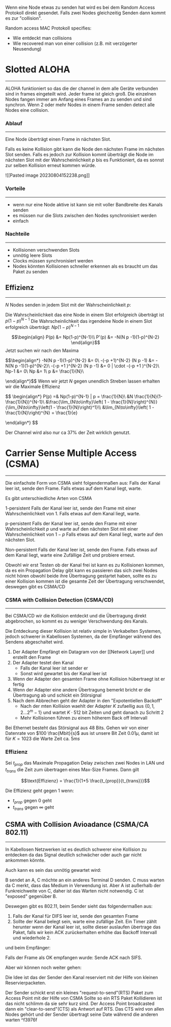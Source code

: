 Wenn eine Node etwas zu senden hat wird es bei dem Random Access Protokoll direkt gesendet. Falls zwei Nodes gleichzeitig Senden dann kommt es zur "collision".

Random access MAC Protokoll specifies:
- Wie entdeckt man collisions
- Wie recovered man von einer collision (z.B. mit verzögerter Neusendung)

# Slotted ALOHA
---
ALOHA funktioniert so das die der channel in dem alle Geräte verbunden sind in frames eingeteilt wird. Jeder frame ist gleich groß. Die einzelnen Nodes fangen immer am Anfang eines Frames an zu senden und sind synchron. Wenn 2 oder mehr Nodes in einem Frame senden detect alle Nodes eine collision. 

### Ablauf
---
Eine Node überträgt einen Frame in nächsten Slot.

Falls es keine Kollision gibt kann die Node den nächsten Frame im nächsten Slot senden.
Falls es jedoch zur Kollision kommt überträgt die Node im nächsten Slot mit der Wahrscheinlichkeit $p$ bis es Funktioniert, da es sonnst zur selben Kollision erneut kommen würde.

![[Pasted image 20230804152238.png]]

### Vorteile
---
- wenn nur eine Node aktive ist kann sie mit voller Bandbreite des Kanals senden
- es müssen nur die Slots zwischen den Nodes synchronisiert werden
- einfach

### Nachteile
---
- Kollisionen verschwenden Slots
- unnötig leere Slots
- Clocks müssen synchronisiert werden
- Nodes könnten Kollisionen schneller erkennen als es braucht um das Paket zu senden  

## Effizienz
---
$N$ Nodes senden in jedem Slot mit der Wahrscheinlichkeit $p$:

Die Wahrscheinlichkeit das eine Node in einem Slot erfolgreich überträgt ist $p(1-p)^{N-1}$
Die Wahrscheinlichkeit das irgendeine Node in einem Slot erfolgreich überträgt: $Np(1-p)^{N-1}$


$$\begin{align}
P(p) &= Np(1-p)^{N-1}\\
P'(p) &= -N(N p -1)(1-p)^{N-2}
\end{align}$$
Jetzt suchen wir nach den Maxima

$$\begin{align*}
-N(N p -1)(1-p)^{N-2} &= 0\\
-(-p +1)^{N-2} (N p -1) &= -N(N p -1)(1-p)^{N-2}\\
-(-p +1 )^{N-2} (N p -1) &= 0 | \cdot -(-p +1 )^{N-2}\\
Np-1 &= 0\\
Np &= 1\\
p &= \frac{1}{N}\\

\end{align*}$$
Wenn wir jetzt $N$ gegen unendlich Streben lassen erhalten wir die Maximale Effizienz

$$
\begin{align*}
P(p) =& Np(1-p)^{N-1} | p = \frac{1}{N}\\
&N \frac{1}{N}(1- \frac{1}{N})^{N-1}\\
&\frac{\lim_{N\to\infty}\left( 1 - \frac{1}{N}\right)^{N}}{\lim_{N\to\infty}\left(1 - \frac{1}{N}\right)^1}\\\\
&\lim_{N\to\infty}\left( 1 - \frac{1}{N}\right)^{N} = \frac{1}{e}

\end{align*}
$$

Der Channel wird also nur ca $37\%$ der Zeit wirklich genutzt.

# Carrier Sense Multiple Access (CSMA)
---
Die einfachste Form von CSMA sieht folgendermaßen aus: Falls der Kanal leer ist, sende den Frame. Falls etwas auf dem Kanal liegt, warte.

Es gibt unterschiedliche Arten von CSMA

1-persistent Falls der Kanal leer ist, sende den Frame mit einer Wahrscheinlichkeit von $1$. Falls etwas auf dem Kanal liegt, warte.

p-persistent Falls der Kanal leer ist, sende den Frame mit einer Wahrscheinlichkeit $p$ und warte auf den nächsten Slot mit einer Wahrscheinlichkeit von $1-p$ Falls etwas auf dem Kanal liegt, warte auf den nächsten Slot.

Non-persistent Falls der Kanal leer ist, sende den Frame. Falls etwas auf dem Kanal liegt, warte eine Zufällige Zeit und probiere erneut.

Obwohl wir erst Testen ob der Kanal frei ist kann es zu Kollisionen kommen, da es ein Propagation Delay gibt kann es passieren das sich zwei Nodes nicht hören obwohl beide ihre Übertragung gestartet haben, sollte es zu einer Kollision kommen ist die gesamte Zeit der Übertragung verschwendet, deswegen gibt es CSMA/CD

### CSMA with Collision Detection (CSMA/CD)
---
Bei CSMA/CD wir die Kollision entdeckt und die Übertragung direkt abgebrochen, so kommt es zu weniger Verschwendung des Kanals.

Die Entdeckung dieser Kollision ist relativ simple in Verkabelten Systemen, jedoch schwerer in Kabellosen Systemen, da der Empfänger während des Sendens abgeschaltet wird.

1. Der Adapter Empfängt ein Datagram von der [[Network Layer]] und erstellt den Frame
2. Der Adapter testet den Kanal
	- Falls der Kanal leer ist sender er
	- Sonst wird gewartet bis der Kanal leer ist
3. Wenn der Adapter den gesamten Frame ohne Kollision hübertraegt ist er fertig
4. Wenn der Adapter eine andere Übertragung bemerkt bricht er die Übertragung ab und schickt ein Störsignal
5. Nach dem Abbrechen geht der Adapter in den "Expotentiellen Backoff"
	- Nach der $m$ten Kollision waehlt der Adapter $K$ zufaellig aus $\lbrace0, 1, 2...2^{m}-1\rbrace$ und wartet $K\cdot 512$ bit Zeiten und geht danach zu Schritt 2
	- Mehr Kollisionen führen zu einem höherem Back off Intervall

Bei Ethernet besteht das Störsignal aus 48 Bits. Gehen wir von einer Datenrate von $100 \frac{Mbit}{s}$ aus ist unsere Bit Zeit $0.01\mu$, damit ist für $K=1023$ die Warte Zeit ca. $5ms$

### Effizienz

Sei $t_{prop}$ das Maximale Propagation Delay zwischen zwei Nodes in LAN und $t_{trans}$ die Zeit zum übertragen eines Max-Size Frames. Dann gilt

$$\text{Effizienz} = \frac{1}{1+5 \frac{t_{prop}}{t_{trans}}}$$

Die Effizienz geht gegen $1$ wenn:
- $t_{prop}$ gegen $0$ geht
- $t_{trans}$ gegen $\infty$ geht


## CSMA with Collision Avioadance (CSMA/CA 802.11)
---
In Kabellosen Netzwerken ist es deutlich schwerer eine Kollision zu entdecken da das Signal deutlich schwächer oder auch gar nicht ankommen könnte. 

Auch kann es sein das unnötig gewartet wird:

B sendet an A, C möchte an ein anderes Terminal D senden.
C muss warten da C merkt, dass das Medium in Verwendung ist.
Aber A ist außerhalb der Funkreichweite von C, daher ist das Warten nicht notwendig. C ist "exposed" gegenüber B.

Deswegen gibt es 802.11, beim Sender sieht das folgendermaßen aus:

1. Falls der Kanal für DIFS leer ist, sende den gesamten Frame
2. Sollte der Kanal belegt sein, warte eine zufällige Zeit. Ein Timer zählt herunter wenn der Kanal leer ist, sollte dieser auslaufen übertrage das Paket, falls wir kein ACK zurückerhalten erhöhe das Backoff Intervall und wiederhole 2.

und beim Empfänger:

Falls der Frame als OK empfangen wurde:
Sende ACK nach SIFS.

Aber wir können noch weiter gehen:

Die Idee ist das der Sender den Kanal reserviert mit der Hilfe von kleinen Reservierpacketen.


Der Sender schickt erst ein kleines "request-to-send"(RTS) Paket zum Access Point mit der Hilfe von CSMA
Sollte so ein RTS Paket Kollidieren ist das nicht schlimm da sie sehr kurz sind.
Der Access Point broadcasted dann ein "clear-to-send"(CTS) als Antwort auf RTS.
Das CTS wird von allen Nodes gehört und der Sender übertragt seine Date während die anderen warten ^f3976f
